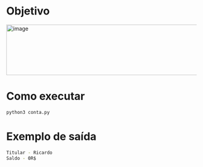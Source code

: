 # Objetivo

<img width="572" height="134" alt="image" src="https://github.com/user-attachments/assets/a6b371ae-9df6-4c06-a714-72493522b77c" />

# Como executar

```bash
python3 conta.py
```

# Exemplo de saída

```bash
Titular - Ricardo
Saldo - 0R$
```
